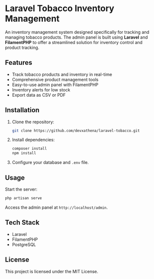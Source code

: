 # Laravel Tobacco Inventory Management

An inventory management system designed specifically for tracking and managing tobacco products. The admin panel is built using **Laravel** and **FilamentPHP** to offer a streamlined solution for inventory control and product tracking.

## Features
- Track tobacco products and inventory in real-time
- Comprehensive product management tools
- Easy-to-use admin panel with FilamentPHP
- Inventory alerts for low stock
- Export data as CSV or PDF

## Installation
1. Clone the repository:
    ```bash
    git clone https://github.com/devxathena/laravel-tobacco.git
    ```
2. Install dependencies:
    ```bash
    composer install
    npm install
    ```
3. Configure your database and `.env` file.

## Usage
Start the server:
```bash
php artisan serve
```
Access the admin panel at `http://localhost/admin`.

## Tech Stack
- Laravel
- FilamentPHP
- PostgreSQL
## License
This project is licensed under the MIT License.
